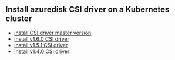 ## Install azuredisk CSI driver on a Kubernetes cluster

 - [install CSI driver master version](./install-csi-driver-master.md)
 - [install v1.6.0 CSI driver](./install-csi-driver-v1.6.0.md)
 - [install v1.5.1 CSI driver](./install-csi-driver-v1.5.1.md)
 - [install v1.4.0 CSI driver](./install-csi-driver-v1.4.0.md)
